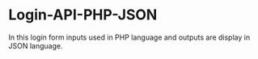# Login-API-PHP-JSON
In this login form inputs used in PHP language and outputs are display in JSON language.
